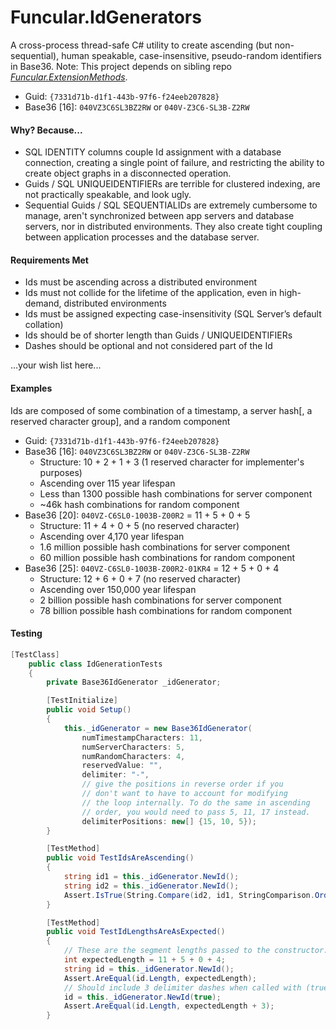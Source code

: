 # Funcular.IdGenerators

A cross-process thread-safe C# utility to create ascending (but non-sequential), human speakable, case-insensitive, pseudo-random identifiers in Base36. Note: This project depends on sibling repo *[Funcular.ExtensionMethods](https://github.com/piranout/Funcular.ExtensionMethods/ "Funcular Extension Methods")*.

* Guid: `{7331d71b-d1f1-443b-97f6-f24eeb207828}`
* Base36 [16]: `040VZ3C6SL3BZ2RW` or `040V-Z3C6-SL3B-Z2RW` 

#### Why? Because...
* SQL IDENTITY columns couple Id assignment with a database connection, creating a single point of failure, and restricting the ability to create object graphs in a disconnected operation.
* Guids / SQL UNIQUEIDENTIFIERs are terrible for clustered indexing, are not practically speakable, and look ugly.
* Sequential Guids / SQL SEQUENTIALIDs are extremely cumbersome to manage, aren't synchronized between app servers and database servers, nor in distributed environments. They also create tight coupling between application processes and the database server.

#### Requirements Met
* Ids must be ascending across a distributed environment
* Ids must not collide for the lifetime of the application, even in high-demand, distributed environments
* Ids must be assigned expecting case-insensitivity (SQL Server’s default collation)
* Ids should be of shorter length than Guids / UNIQUEIDENTIFIERs
* Dashes should be optional and not considered part of the Id

...your wish list here...

#### Examples
Ids are composed of some combination of a timestamp, a server hash[, a reserved character group], and a random component
* Guid: `{7331d71b-d1f1-443b-97f6-f24eeb207828}`
* Base36 [16]: `040VZ3C6SL3BZ2RW` or `040V-Z3C6-SL3B-Z2RW` 
	* Structure: 10 + 2 + 1 + 3 (1 reserved character for implementer's purposes)
	* Ascending over 115 year lifespan
	* Less than 1300 possible hash combinations for server component
	* ~46k hash combinations for random component
* Base36 [20]: `040VZ-C6SL0-1003B-Z00R2` = 11 + 5 + 0 + 5
	* Structure: 11 + 4 + 0 + 5 (no reserved character)
	* Ascending over 4,170 year lifespan
	* 1.6 million possible hash combinations for server component
	* 60 million possible hash combinations for random component
* Base36 [25]: `040VZ-C6SL0-1003B-Z00R2-01KR4` = 12 + 5 + 0 + 4
	* Structure: 12 + 6 + 0 + 7 (no reserved character)
	* Ascending over 150,000 year lifespan
	* 2 billion possible hash combinations for server component
	* 78 billion possible hash combinations for random component


#### Testing
```csharp
[TestClass]
    public class IdGenerationTests
    {
        private Base36IdGenerator _idGenerator;

        [TestInitialize]
        public void Setup()
        {
            this._idGenerator = new Base36IdGenerator(
                numTimestampCharacters: 11,
                numServerCharacters: 5,
                numRandomCharacters: 4,
                reservedValue: "",
                delimiter: "-",
                // give the positions in reverse order if you
                // don't want to have to account for modifying
                // the loop internally. To do the same in ascending
                // order, you would need to pass 5, 11, 17 instead.
                delimiterPositions: new[] {15, 10, 5});
        }

        [TestMethod]
        public void TestIdsAreAscending()
        {
            string id1 = this._idGenerator.NewId();
            string id2 = this._idGenerator.NewId();
            Assert.IsTrue(String.Compare(id2, id1, StringComparison.OrdinalIgnoreCase) > 0);
        }

        [TestMethod]
        public void TestIdLengthsAreAsExpected()
        {
            // These are the segment lengths passed to the constructor:
            int expectedLength = 11 + 5 + 0 + 4;
            string id = this._idGenerator.NewId();
            Assert.AreEqual(id.Length, expectedLength);
            // Should include 3 delimiter dashes when called with (true):            
            id = this._idGenerator.NewId(true);
            Assert.AreEqual(id.Length, expectedLength + 3);
        }
```
